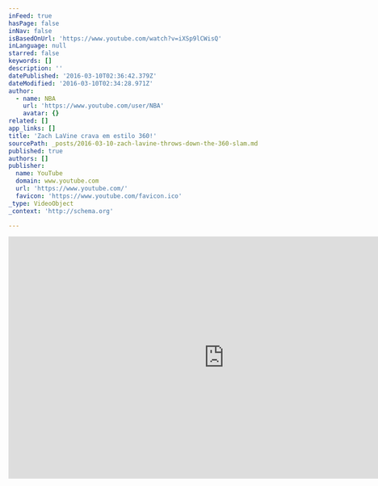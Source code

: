 ```yaml
---
inFeed: true
hasPage: false
inNav: false
isBasedOnUrl: 'https://www.youtube.com/watch?v=iXSp9lCWisQ'
inLanguage: null
starred: false
keywords: []
description: ''
datePublished: '2016-03-10T02:36:42.379Z'
dateModified: '2016-03-10T02:34:28.971Z'
author:
  - name: NBA
    url: 'https://www.youtube.com/user/NBA'
    avatar: {}
related: []
app_links: []
title: 'Zach LaVine crava em estilo 360!'
sourcePath: _posts/2016-03-10-zach-lavine-throws-down-the-360-slam.md
published: true
authors: []
publisher:
  name: YouTube
  domain: www.youtube.com
  url: 'https://www.youtube.com/'
  favicon: 'https://www.youtube.com/favicon.ico'
_type: VideoObject
_context: 'http://schema.org'

---
```

<iframe src="https://cdn.embedly.com/widgets/media.html?src=https%3A%2F%2Fwww.youtube.com%2Fembed%2FiXSp9lCWisQ%3Ffeature%3Doembed&amp;url=https%3A%2F%2Fwww.youtube.com%2Fwatch%3Fv%3DiXSp9lCWisQ&amp;image=https%3A%2F%2Fi.ytimg.com%2Fvi%2FiXSp9lCWisQ%2Fhqdefault.jpg&amp;key=b7d04c9b404c499eba89ee7072e1c4f7&amp;type=text%2Fhtml&amp;schema=youtube" width="854" height="480" scrolling="no" frameborder="0" allowfullscreen="allowfullscreen" style=""></iframe>